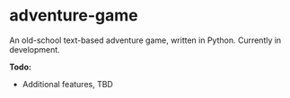 # adventure-game

An old-school text-based adventure game, written in Python. Currently in development.

**Todo:**

- Additional features, TBD
